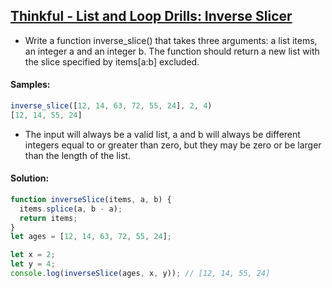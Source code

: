## [Thinkful - List and Loop Drills: Inverse Slicer](https://www.codewars.com/kata/586e1d458cb711f0a800033b)

- Write a function inverse_slice() that takes three arguments: a list items, an integer a and an integer b. The function should return a new list with the slice specified by items[a:b] excluded.

#### Samples:
```js
inverse_slice([12, 14, 63, 72, 55, 24], 2, 4) 
[12, 14, 55, 24]
```

- The input will always be a valid list, a and b will always be different integers equal to or greater than zero, but they may be zero or be larger than the length of the list.

#### Solution:
```js
function inverseSlice(items, a, b) {
  items.splice(a, b - a);
  return items;
}
let ages = [12, 14, 63, 72, 55, 24];

let x = 2;
let y = 4;
console.log(inverseSlice(ages, x, y)); // [12, 14, 55, 24]
```